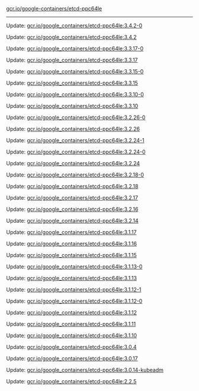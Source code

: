 [gcr.io/google-containers/etcd-ppc64le](https://hub.docker.com/r/cruse/etcd-ppc64le/tags/) 

----
Update: [gcr.io/google_containers/etcd-ppc64le:3.4.2-0](https://hub.docker.com/r/cruse/etcd-ppc64le/tags/)

Update: [gcr.io/google_containers/etcd-ppc64le:3.4.2](https://hub.docker.com/r/cruse/etcd-ppc64le/tags/)

Update: [gcr.io/google_containers/etcd-ppc64le:3.3.17-0](https://hub.docker.com/r/cruse/etcd-ppc64le/tags/)

Update: [gcr.io/google_containers/etcd-ppc64le:3.3.17](https://hub.docker.com/r/cruse/etcd-ppc64le/tags/)

Update: [gcr.io/google_containers/etcd-ppc64le:3.3.15-0](https://hub.docker.com/r/cruse/etcd-ppc64le/tags/)

Update: [gcr.io/google_containers/etcd-ppc64le:3.3.15](https://hub.docker.com/r/cruse/etcd-ppc64le/tags/)

Update: [gcr.io/google_containers/etcd-ppc64le:3.3.10-0](https://hub.docker.com/r/cruse/etcd-ppc64le/tags/)

Update: [gcr.io/google_containers/etcd-ppc64le:3.3.10](https://hub.docker.com/r/cruse/etcd-ppc64le/tags/)

Update: [gcr.io/google_containers/etcd-ppc64le:3.2.26-0](https://hub.docker.com/r/cruse/etcd-ppc64le/tags/)

Update: [gcr.io/google_containers/etcd-ppc64le:3.2.26](https://hub.docker.com/r/cruse/etcd-ppc64le/tags/)

Update: [gcr.io/google_containers/etcd-ppc64le:3.2.24-1](https://hub.docker.com/r/cruse/etcd-ppc64le/tags/)

Update: [gcr.io/google_containers/etcd-ppc64le:3.2.24-0](https://hub.docker.com/r/cruse/etcd-ppc64le/tags/)

Update: [gcr.io/google_containers/etcd-ppc64le:3.2.24](https://hub.docker.com/r/cruse/etcd-ppc64le/tags/)

Update: [gcr.io/google_containers/etcd-ppc64le:3.2.18-0](https://hub.docker.com/r/cruse/etcd-ppc64le/tags/)

Update: [gcr.io/google_containers/etcd-ppc64le:3.2.18](https://hub.docker.com/r/cruse/etcd-ppc64le/tags/)

Update: [gcr.io/google_containers/etcd-ppc64le:3.2.17](https://hub.docker.com/r/cruse/etcd-ppc64le/tags/)

Update: [gcr.io/google_containers/etcd-ppc64le:3.2.16](https://hub.docker.com/r/cruse/etcd-ppc64le/tags/)

Update: [gcr.io/google_containers/etcd-ppc64le:3.2.14](https://hub.docker.com/r/cruse/etcd-ppc64le/tags/)

Update: [gcr.io/google_containers/etcd-ppc64le:3.1.17](https://hub.docker.com/r/cruse/etcd-ppc64le/tags/)

Update: [gcr.io/google_containers/etcd-ppc64le:3.1.16](https://hub.docker.com/r/cruse/etcd-ppc64le/tags/)

Update: [gcr.io/google_containers/etcd-ppc64le:3.1.15](https://hub.docker.com/r/cruse/etcd-ppc64le/tags/)

Update: [gcr.io/google_containers/etcd-ppc64le:3.1.13-0](https://hub.docker.com/r/cruse/etcd-ppc64le/tags/)

Update: [gcr.io/google_containers/etcd-ppc64le:3.1.13](https://hub.docker.com/r/cruse/etcd-ppc64le/tags/)

Update: [gcr.io/google_containers/etcd-ppc64le:3.1.12-1](https://hub.docker.com/r/cruse/etcd-ppc64le/tags/)

Update: [gcr.io/google_containers/etcd-ppc64le:3.1.12-0](https://hub.docker.com/r/cruse/etcd-ppc64le/tags/)

Update: [gcr.io/google_containers/etcd-ppc64le:3.1.12](https://hub.docker.com/r/cruse/etcd-ppc64le/tags/)

Update: [gcr.io/google_containers/etcd-ppc64le:3.1.11](https://hub.docker.com/r/cruse/etcd-ppc64le/tags/)

Update: [gcr.io/google_containers/etcd-ppc64le:3.1.10](https://hub.docker.com/r/cruse/etcd-ppc64le/tags/)

Update: [gcr.io/google_containers/etcd-ppc64le:3.0.4](https://hub.docker.com/r/cruse/etcd-ppc64le/tags/)

Update: [gcr.io/google_containers/etcd-ppc64le:3.0.17](https://hub.docker.com/r/cruse/etcd-ppc64le/tags/)

Update: [gcr.io/google_containers/etcd-ppc64le:3.0.14-kubeadm](https://hub.docker.com/r/cruse/etcd-ppc64le/tags/)

Update: [gcr.io/google_containers/etcd-ppc64le:2.2.5](https://hub.docker.com/r/cruse/etcd-ppc64le/tags/)

